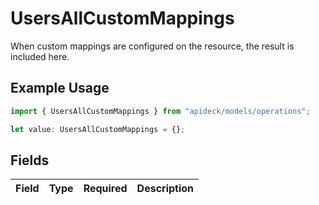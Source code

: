 # UsersAllCustomMappings

When custom mappings are configured on the resource, the result is included here.

## Example Usage

```typescript
import { UsersAllCustomMappings } from "apideck/models/operations";

let value: UsersAllCustomMappings = {};
```

## Fields

| Field       | Type        | Required    | Description |
| ----------- | ----------- | ----------- | ----------- |
